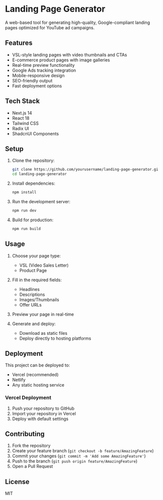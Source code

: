 # Landing Page Generator

A web-based tool for generating high-quality, Google-compliant landing pages optimized for YouTube ad campaigns.

## Features

- VSL-style landing pages with video thumbnails and CTAs
- E-commerce product pages with image galleries
- Real-time preview functionality
- Google Ads tracking integration
- Mobile-responsive design
- SEO-friendly output
- Fast deployment options

## Tech Stack

- Next.js 14
- React 18
- Tailwind CSS
- Radix UI
- ShadcnUI Components

## Setup

1. Clone the repository:
   ```bash
   git clone https://github.com/yourusername/landing-page-generator.git
   cd landing-page-generator
   ```

2. Install dependencies:
   ```bash
   npm install
   ```

3. Run the development server:
   ```bash
   npm run dev
   ```

4. Build for production:
   ```bash
   npm run build
   ```

## Usage

1. Choose your page type:
   - VSL (Video Sales Letter)
   - Product Page

2. Fill in the required fields:
   - Headlines
   - Descriptions
   - Images/Thumbnails
   - Offer URLs

3. Preview your page in real-time

4. Generate and deploy:
   - Download as static files
   - Deploy directly to hosting platforms

## Deployment

This project can be deployed to:
- Vercel (recommended)
- Netlify
- Any static hosting service

### Vercel Deployment

1. Push your repository to GitHub
2. Import your repository in Vercel
3. Deploy with default settings

## Contributing

1. Fork the repository
2. Create your feature branch (`git checkout -b feature/AmazingFeature`)
3. Commit your changes (`git commit -m 'Add some AmazingFeature'`)
4. Push to the branch (`git push origin feature/AmazingFeature`)
5. Open a Pull Request

## License

MIT
